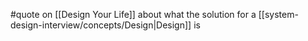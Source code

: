 #quote on [[Design Your Life]] about what the solution for a [[system-design-interview/concepts/Design|Design]] is